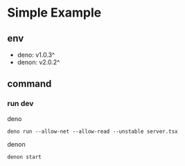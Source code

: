 # Simple Example

## env
* deno: v1.0.3^ 
* denon: v2.0.2^

## command
### run dev
deno
```
deno run --allow-net --allow-read --unstable server.tsx
```

denon
```
denon start
```
